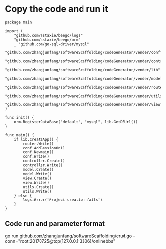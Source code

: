 # Copy the code and run it
 
```
package main
 
import (
	"github.com/astaxie/beego/logs"
	"github.com/astaxie/beego/orm"
	_ "github.com/go-sql-driver/mysql"
	"github.com/zhangjunfang/softwareScaffolding/codeGenerator/vender/conf"
	"github.com/zhangjunfang/softwareScaffolding/codeGenerator/vender/controller"
	"github.com/zhangjunfang/softwareScaffolding/codeGenerator/vender/lib"
	"github.com/zhangjunfang/softwareScaffolding/codeGenerator/vender/model"
	"github.com/zhangjunfang/softwareScaffolding/codeGenerator/vender/router"
	"github.com/zhangjunfang/softwareScaffolding/codeGenerator/vender/utils"
	"github.com/zhangjunfang/softwareScaffolding/codeGenerator/vender/view"
)

func init() {
	orm.RegisterDataBase("default", "mysql", lib.GetDBUrl())
}

func main() {
	if lib.CreateApp() {
		router.Write()
		conf.AddSessionOn()
		conf.Newmain()
		conf.Write()
		controller.Create()
		controller.Write()
		model.Create()
		model.Write()
		view.Create()
		view.Write()
		utils.Create()
		utils.Write()
	} else {
		logs.Error("Project creation fails")
	}
}
```
##  Code run and parameter format
go run github.com/zhangjunfang/softwareScaffolding/crud.go -conn="root:20170725@tcp(127.0.0.1:3306)/onlinebbs"